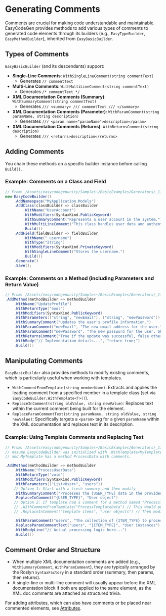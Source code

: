 # Generating Comments

Comments are crucial for making code understandable and maintainable. EasyCodeGen provides methods to add various types of comments to generated code elements through its builders (e.g., `EasyTypeBuilder`, `EasyMethodBuilder`), inherited from `EasyBasicBuilder`.

## Types of Comments

`EasyBasicBuilder` (and its descendants) support:

*   **Single-Line Comments**: `WithSingleLineComment(string commentText)`
    *   Generates `// commentText`
*   **Multi-Line Comments**: `WithMultiLineComment(string commentText)`
    *   Generates `/* commentText */`
*   **XML Documentation Comments (Summary)**: `WithSummaryComment(string commentText)`
    *   Generates `/// <summary>
/// commentText
/// </summary>`
*   **XML Documentation Comments (Parameter)**: `WithParamComment(string paramName, string description)`
    *   Generates `/// <param name="paramName">description</param>`
*   **XML Documentation Comments (Returns)**: `WithReturnsComment(string description)`
    *   Generates `/// <returns>description</returns>`

## Adding Comments

You chain these methods on a specific builder instance before calling `Build()`.

### Example: Comments on a Class and Field

```csharp
// From: /Assets/easycodegenunity/Samples~/BasicExamples/Generators/_11_Comments.cs
new EasyCodeBuilder()
    .AddNamespace("MyApplication.Models")
    .AddClass(classBuilder => classBuilder
        .WithName("UserAccount")
        .WithModifiers(SyntaxKind.PublicKeyword)
        .WithSummaryComment("Represents a user account in the system.")
        .WithMultiLineComment("This class handles user data and authentication details.\nLast review: 2024-01-15")
        .Build())
    .AddField(fieldBuilder => fieldBuilder
        .WithName("_username")
        .WithType("string")
        .WithModifiers(SyntaxKind.PrivateKeyword)
        .WithSingleLineComment("Stores the username.")
        .Build())
    .Generate()
    .Save();
```

### Example: Comments on a Method (including Parameters and Return Value)

```csharp
// From: /Assets/easycodegenunity/Samples~/BasicExamples/Generators/_11_Comments.cs (adapted)
.AddMethod(methodBuilder => methodBuilder
    .WithName("UpdateProfile")
    .WithReturnType("bool")
    .WithModifiers(SyntaxKind.PublicKeyword)
    .WithParameters(("string", "newEmail"), ("string", "newPassword"))
    .WithSummaryComment("Updates the user's profile information.")
    .WithParamComment("newEmail", "The new email address for the user.")
    .WithParamComment("newPassword", "The new password for the user. Should be hashed.")
    .WithReturnsComment("True if the update was successful, false otherwise.")
    .WithBody("// Implementation details...", "return true;")
    .Build())
```

## Manipulating Comments

`EasyBasicBuilder` also provides methods to modify existing comments, which is particularly useful when working with templates.

*   `WithCommentFromTemplate(string memberName)`: Extracts and applies the leading comment from a specified member in a template class (set via `EasyCodeBuilder.WithTemplate<T>()`).
*   `ReplaceInComment(string oldValue, string newValue)`: Replaces text within the current comment being built for the element.
*   `ReplaceParamCommentText(string paramName, string oldValue, string newValue)`: Specifically targets a `<param>` tag for a given `paramName` within the XML documentation and replaces text in its description.

### Example: Using Template Comments and Replacing Text

```csharp
// From: /Assets/easycodegenunity/Samples~/BasicExamples/Generators/_11_Comments.cs (ProcessData method)
// Assume EasyCodeBuilder was initialized with .WithTemplate<MyTemplate>()
// and MyTemplate has a method ProcessData with comments.

.AddMethod(methodBuilder => methodBuilder
    .WithName("ProcessUserData")
    .WithReturnType("void")
    .WithModifiers(SyntaxKind.PublicKeyword)
    .WithParameters(("List<User>", "users"))
    // Option 1: Start with a fresh summary and then modify
    .WithSummaryComment("Processes the {USER_TYPE} data in the provided collection.")
    .ReplaceInComment("{USER_TYPE}", "User object")
    // Option 2: If template had a comment for a method named "ProcessTemplateData"
    // .WithCommentFromTemplate("ProcessTemplateData") // This would pull the whole comment block
    // .ReplaceInComment("template items", "user objects") // Then modify it

    .WithParamComment("users", "The collection of {ITEM_TYPE} to process.")
    .ReplaceParamCommentText("users", "{ITEM_TYPE}", "User instances") // Specifically targets the 'users' param comment
    .WithBodyLine("// Actual processing logic here...")
    .Build())
```

## Comment Order and Structure

*   When multiple XML documentation comments are added (e.g., `WithSummaryComment`, `WithParamComment`), they are typically arranged by the Roslyn `SyntaxFactory` in a standard order (summary, then params, then returns).
*   A single-line or multi-line comment will usually appear before the XML documentation block if both are applied to the same element, as the XML doc comments are attached as structured trivia.

For adding attributes, which can also have comments or be placed near commented elements, see [Attributes](Attributes.md).

